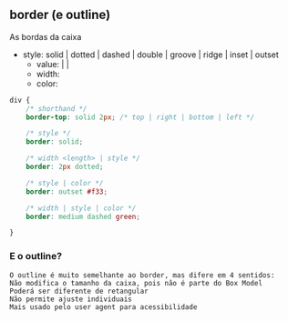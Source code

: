 ## border (e outline)

As bordas da caixa

- style: solid | dotted | dashed | double | groove | ridge | inset | outset
    - value: <border-style> | <border-width> | <border-color>
    - width: <length>
    - color: <color>

```css
div {
	/* shorthand */
	border-top: solid 2px; /* top | right | bottom | left */

	/* style */
	border: solid;

	/* width <length> | style */
	border: 2px dotted;

	/* style | color */
	border: outset #f33;

	/* width | style | color */
	border: medium dashed green;

}
```

### E o outline?
    O outline é muito semelhante ao border, mas difere em 4 sentidos:
    Não modifica o tamanho da caixa, pois não é parte do Box Model
    Poderá ser diferente de retangular
    Não permite ajuste individuais
    Mais usado pelo user agent para acessibilidade